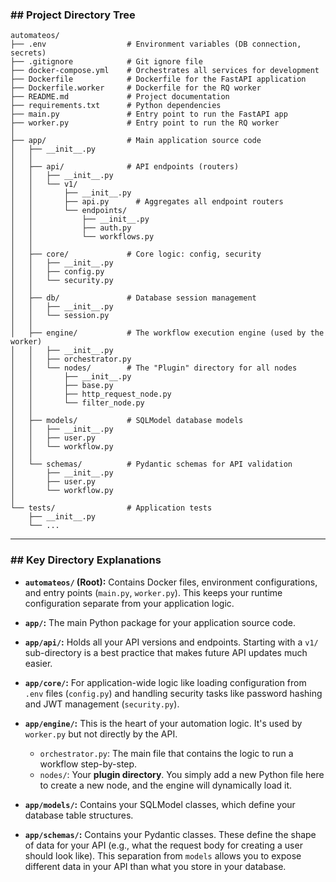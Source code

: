 ### \#\# Project Directory Tree

```
automateos/
├── .env                  # Environment variables (DB connection, secrets)
├── .gitignore            # Git ignore file
├── docker-compose.yml    # Orchestrates all services for development
├── Dockerfile            # Dockerfile for the FastAPI application
├── Dockerfile.worker     # Dockerfile for the RQ worker
├── README.md             # Project documentation
├── requirements.txt      # Python dependencies
├── main.py               # Entry point to run the FastAPI app
├── worker.py             # Entry point to run the RQ worker
│
├── app/                  # Main application source code
│   ├── __init__.py
│   │
│   ├── api/              # API endpoints (routers)
│   │   ├── __init__.py
│   │   └── v1/
│   │       ├── __init__.py
│   │       ├── api.py      # Aggregates all endpoint routers
│   │       └── endpoints/
│   │           ├── __init__.py
│   │           ├── auth.py
│   │           └── workflows.py
│   │
│   ├── core/             # Core logic: config, security
│   │   ├── __init__.py
│   │   ├── config.py
│   │   └── security.py
│   │
│   ├── db/               # Database session management
│   │   ├── __init__.py
│   │   └── session.py
│   │
│   ├── engine/           # The workflow execution engine (used by the worker)
│   │   ├── __init__.py
│   │   ├── orchestrator.py
│   │   └── nodes/        # The "Plugin" directory for all nodes
│   │       ├── __init__.py
│   │       ├── base.py
│   │       ├── http_request_node.py
│   │       └── filter_node.py
│   │
│   ├── models/           # SQLModel database models
│   │   ├── __init__.py
│   │   ├── user.py
│   │   └── workflow.py
│   │
│   └── schemas/          # Pydantic schemas for API validation
│       ├── __init__.py
│       ├── user.py
│       └── workflow.py
│
└── tests/                # Application tests
    ├── __init__.py
    └── ...
```

---

### \#\# Key Directory Explanations

-   **`automateos/` (Root):** Contains Docker files, environment configurations, and entry points (`main.py`, `worker.py`). This keeps your runtime configuration separate from your application logic.

-   **`app/`:** The main Python package for your application source code.

-   **`app/api/`:** Holds all your API versions and endpoints. Starting with a `v1/` sub-directory is a best practice that makes future API updates much easier.

-   **`app/core/`:** For application-wide logic like loading configuration from `.env` files (`config.py`) and handling security tasks like password hashing and JWT management (`security.py`).

-   **`app/engine/`:** This is the heart of your automation logic. It's used by `worker.py` but not directly by the API.

    -   `orchestrator.py`: The main file that contains the logic to run a workflow step-by-step.
    -   `nodes/`: Your **plugin directory**. You simply add a new Python file here to create a new node, and the engine will dynamically load it.

-   **`app/models/`:** Contains your SQLModel classes, which define your database table structures.

-   **`app/schemas/`:** Contains your Pydantic classes. These define the shape of data for your API (e.g., what the request body for creating a user should look like). This separation from `models` allows you to expose different data in your API than what you store in your database.
